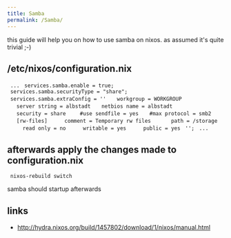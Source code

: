 ```yaml
---
title: Samba
permalink: /Samba/
---
```


this guide will help you on how to use samba on nixos. as assumed it's quite trivial ;-)

/etc/nixos/configuration.nix
----------------------------

` ...`
` services.samba.enable = true;`
` services.samba.securityType = "share";`
` services.samba.extraConfig = ''`
`   workgroup = WORKGROUP`
`   server string = albstadt`
`   netbios name = albstadt`
`   security = share `
`   #use sendfile = yes`
`   #max protocol = smb2`
` `
`   [rw-files]`
`     comment = Temporary rw files `
`     path = /storage`
`     read only = no`
`     writable = yes`
`     public = yes`
` '';`
` ...`

afterwards apply the changes made to configuration.nix
------------------------------------------------------

` nixos-rebuild switch`

samba should startup afterwards

links
-----

-   <http://hydra.nixos.org/build/1457802/download/1/nixos/manual.html>
